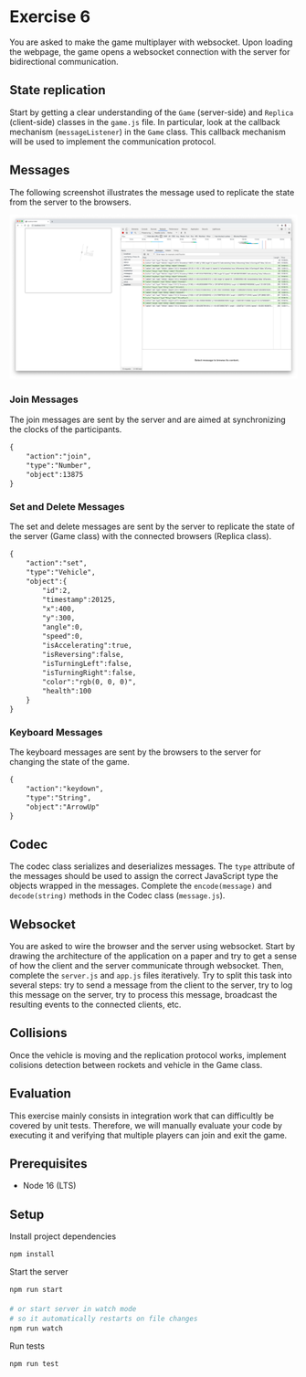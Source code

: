 # Exercise 6

You are asked to make the game multiplayer with websocket.
Upon loading the webpage, the game opens a websocket connection with the server for bidirectional communication.

## State replication

Start by getting a clear understanding of the `Game` (server-side) and `Replica` (client-side) classes in the `game.js` file.
In particular, look at the callback mechanism (`messageListener`) in the `Game` class.
This callback mechanism will be used to implement the communication protocol.

## Messages

The following screenshot illustrates the message used to replicate the state from the server to the browsers.

![websocket](./websocket.png)

### Join Messages

The join messages are sent by the server and are aimed at synchronizing the clocks of the participants.

```
{
    "action":"join",
    "type":"Number",
    "object":13875
}
```

### Set and Delete Messages

The set and delete messages are sent by the server to replicate the state of the server (Game class) with the connected browsers (Replica class).

```
{
    "action":"set",
    "type":"Vehicle",
    "object":{
        "id":2,
        "timestamp":20125,
        "x":400,
        "y":300,
        "angle":0,
        "speed":0,
        "isAccelerating":true,
        "isReversing":false,
        "isTurningLeft":false,
        "isTurningRight":false,
        "color":"rgb(0, 0, 0)",
        "health":100
    }
}	
```

### Keyboard Messages

The keyboard messages are sent by the browsers to the server for changing the state of the game.

```
{
    "action":"keydown",
    "type":"String",
    "object":"ArrowUp"
}
```

## Codec

The codec class serializes and deserializes messages. 
The `type` attribute of the messages should be used to assign the correct JavaScript type the objects wrapped in the messages.
Complete the `encode(message)` and `decode(string)` methods in the Codec class (`message.js`).

## Websocket

You are asked to wire the browser and the server using websocket.
Start by drawing the architecture of the application on a paper and try to get a sense of how the client and the server communicate through websocket.
Then, complete the `server.js` and `app.js` files iteratively.
Try to split this task into several steps: try to send a message from the client to the server, try to log this message on the server, try to process this message, broadcast the resulting events to the connected clients, etc.

## Collisions

Once the vehicle is moving and the replication protocol works, implement colisions detection between rockets and vehicle in the Game class.

## Evaluation

This exercise mainly consists in integration work that can difficultly be covered by unit tests. 
Therefore, we will manually evaluate your code by executing it and verifying that multiple players can join and exit the game.

## Prerequisites

- Node 16 (LTS)
  
## Setup

Install project dependencies
```sh
npm install
```

Start the server
```sh
npm run start

# or start server in watch mode
# so it automatically restarts on file changes
npm run watch
```

Run tests
```
npm run test
```